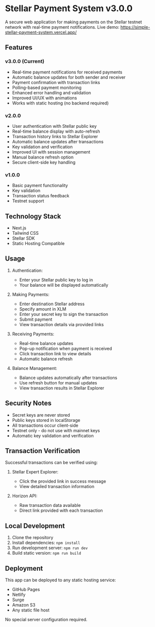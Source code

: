 # Stellar Payment System v3.0.0

A secure web application for making payments on the Stellar testnet network with real-time payment notifications. Live demo: https://simple-stellar-payment-system.vercel.app/

## Features

### v3.0.0 (Current)
- Real-time payment notifications for received payments
- Automatic balance updates for both sender and receiver
- Payment confirmation with transaction links
- Polling-based payment monitoring
- Enhanced error handling and validation
- Improved UI/UX with animations
- Works with static hosting (no backend required)

### v2.0.0
- User authentication with Stellar public key
- Real-time balance display with auto-refresh
- Transaction history links to Stellar Explorer
- Automatic balance updates after transactions
- Key validation and verification
- Improved UI with session management
- Manual balance refresh option
- Secure client-side key handling

### v1.0.0
- Basic payment functionality
- Key validation
- Transaction status feedback
- Testnet support

## Technology Stack

- Next.js
- Tailwind CSS
- Stellar SDK
- Static Hosting Compatible

## Usage

1. Authentication:
   - Enter your Stellar public key to log in
   - Your balance will be displayed automatically

2. Making Payments:
   - Enter destination Stellar address
   - Specify amount in XLM
   - Enter your secret key to sign the transaction
   - Submit payment
   - View transaction details via provided links

3. Receiving Payments:
   - Real-time balance updates
   - Pop-up notification when payment is received
   - Click transaction link to view details
   - Automatic balance refresh

4. Balance Management:
   - Balance updates automatically after transactions
   - Use refresh button for manual updates
   - View transaction results in Stellar Explorer

## Security Notes

- Secret keys are never stored
- Public keys stored in localStorage
- All transactions occur client-side
- Testnet only - do not use with mainnet keys
- Automatic key validation and verification

## Transaction Verification

Successful transactions can be verified using:

1. Stellar Expert Explorer:
   - Click the provided link in success message
   - View detailed transaction information

2. Horizon API:
   - Raw transaction data available
   - Direct link provided with each transaction

## Local Development

1. Clone the repository
2. Install dependencies: `npm install`
3. Run development server: `npm run dev`
4. Build static version: `npm run build`

## Deployment

This app can be deployed to any static hosting service:
- GitHub Pages
- Netlify
- Surge
- Amazon S3
- Any static file host

No special server configuration required.
